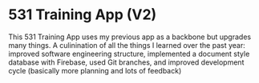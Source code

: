 # 531 Training App (V2)

This 531 Training App uses my previous app as a backbone but upgrades many things. A culinination of all the things I learned over the past year: improved software engineering structure, implemented a document style database with Firebase, used Git branches, and improved development cycle (basically more planning and lots of feedback)

